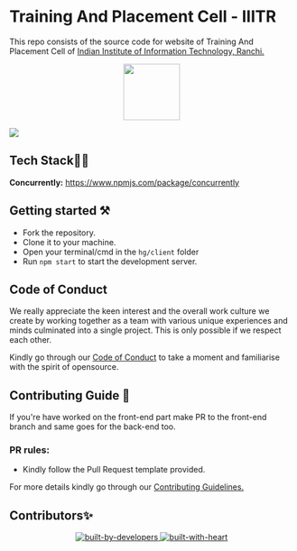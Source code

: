 # Training And Placement Cell - IIITR
This repo consists of the source code for website of Training And Placement Cell of [Indian Institute of Information Technology, Ranchi.](https://iiitranchi.ac.in/)

<p align="center">
  <img src="https://media.giphy.com/media/dxn6fRlTIShoeBr69N/giphy.gif" width="100px">
</p>

  ![](https://still-brushlands-82734.herokuapp.com/countercheck)


## Tech Stack🧑‍💻

**Concurrently:** https://www.npmjs.com/package/concurrently

## Getting started ⚒️
- Fork the repository.
- Clone it to your machine.
- Open your terminal/cmd in the `hg/client` folder
- Run `npm start` to start the development server.

## Code of Conduct

We really appreciate the keen interest and the overall work culture we create by
working together as a team with various unique experiences and minds culminated
into a single project. This is only possible if we respect each other.

Kindly go through our
[Code of Conduct](CODE_OF_CONDUCT.md)
to take a moment and familiarise with the spirit of opensource.

## Contributing Guide 🤖
If you're have worked on the front-end part make PR to the front-end branch and same goes for the back-end too.

### PR rules:
- Kindly follow the Pull Request template provided.

For more details kindly go through our
[Contributing Guidelines.](CONTRIBUTING.md)

## Contributors✨







<p align="center">
    <!-- built-by-dev -->
    <a href="">
    <img src="https://github.com/edoardottt/READMENATOR/blob/master/images/built-by-developers.svg" alt="built-by-developers" />
    </a>
    <!-- built-with-heart -->
    <a href="">
    <img src="https://github.com/edoardottt/READMENATOR/blob/master/images/built-with-heart.svg" alt="built-with-heart" />
    </a>
 </p>
